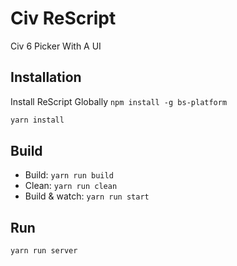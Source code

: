 # Civ ReScript

Civ 6 Picker With A UI

## Installation

Install ReScript Globally
`npm install -g bs-platform`

```sh
yarn install
```

## Build

- Build: `yarn run build`
- Clean: `yarn run clean`
- Build & watch: `yarn run start`

## Run

```sh
yarn run server
```